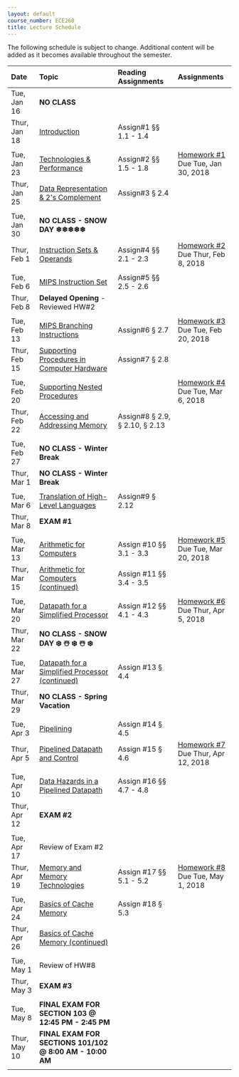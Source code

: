 ```yaml
---
layout: default
course_number: ECE260
title: Lecture Schedule
---
```


The following schedule is subject to change.
Additional content will be added as it becomes available throughout the semester.<br>

<script>autogenCalendar({ topics: true, readings: true, labs: false, assignments: true }, { debug_prepopulate: false });</script>


**Date**       | **Topic**                                                                                                        |  **Reading Assignments**          |  **Assignments**                                                           
:--------------|:-----------------------------------------------------------------------------------------------------------------|:----------------------------------|:-----------------------------------------------------------------------    
Tue, Jan 16    |  **NO CLASS**                                                                                                    |                                   |
Thur, Jan 18   |  [Introduction](lectures/lecture1_introduction.pdf)                                                              |  Assign#1 §§ 1.1 - 1.4            |
| | |
Tue, Jan 23    |  [Technologies & Performance](lectures/lecture2_technologies_and_performance.pdf)                                |  Assign#2 §§ 1.5 - 1.8            |  [Homework #1](homework/Homework_Assignment_1.txt) <br> Due Tue, Jan 30, 2018
Thur, Jan 25   |  [Data Representation & 2's Complement](lectures/lecture3_data_representation_and_2s_complement.pdf)             |  Assign#3 § 2.4                   |
 | | |
Tue, Jan 30    |  **NO CLASS - SNOW DAY ❄❄❄❄❄**                                                                                   |                                   |
Thur, Feb 1    |  [Instruction Sets & Operands](lectures/lecture4_instructions_and_instruction_sets.pdf)                          |  Assign#4 §§ 2.1 - 2.3            |  [Homework #2](homework/Homework_Assignment_2.txt) <br> Due Thur, Feb 8, 2018   
 | | |
Tue, Feb 6     |  [MIPS Instruction Set](lectures/lecture5_MIPS_instruction_set.pdf)                                              |  Assign#5 §§ 2.5 - 2.6            |
Thur, Feb 8    |  **Delayed Opening** - Reviewed HW#2                                                                             |                                   |  
 | | |
Tue, Feb 13    |  [MIPS Branching Instructions](lectures/lecture6_MIPS_Branching_Instructions.pdf)                                |  Assign#6 § 2.7                   |  [Homework #3](homework/Homework_Assignment_3.txt) <br> Due Tue, Feb 20, 2018 
Thur, Feb 15   |  [Supporting Procedures in Computer Hardware](lectures/lecture7_Supporting_Procedures_in_Computer_Hardware.pdf)  |  Assign#7 § 2.8                   |
 | | |
Tue, Feb 20    |  [Supporting Nested Procedures](lectures/lecture8_Supporting_Nested_Procedures.pdf)                              |                                   |  [Homework #4](homework/Homework_Assignment_4.txt) <br> Due Tue, Mar 6, 2018
Thur, Feb 22   |  [Accessing and Addressing Memory](lectures/lecture9_Accessing_and_Addressing_Memory.pdf)                        |  Assign#8 § 2.9, § 2.10, § 2.13   | 
  | | |
Tue, Feb 27    |  **NO CLASS - Winter Break**                                                                                     |                                   | <!-- Winter Break -->
Thur, Mar 1    |  **NO CLASS - Winter Break**                                                                                     |                                   | <!-- Winter Break -->
 | | |
Tue, Mar 6     |  [Translation of High-Level Languages](lectures/lecture10_Translation_of_High-Level_Languages.pdf)               |  Assign#9 § 2.12                  | 
Thur, Mar 8    |  **EXAM #1**                                                                                                     |                                   |
 | | |
Tue, Mar 13    |  [Arithmetic for Computers](lectures/lecture11_Arithmetic_for_Computers.pdf)                                     |  Assign #10 §§ 3.1 - 3.3          |  [Homework #5](homework/Homework_Assignment_5.txt) <br> Due Tue, Mar 20, 2018  
Thur, Mar 15   |  [Arithmetic for Computers (continued)](lectures/lecture11_Arithmetic_for_Computers.pdf)                         |  Assign #11 §§ 3.4 - 3.5          |  
 | | |
Tue, Mar 20    |  [Datapath for a Simplified Processor](lectures/lecture12_Datapath_for_a_Simplified_Processor.pdf)               |  Assign #12 §§ 4.1 - 4.3          |  [Homework #6](homework/Homework_Assignment_6.txt) <br> Due Thur, Apr 5, 2018
Thur, Mar 22   |  **NO CLASS - SNOW DAY  ❄️ ☃️ ❄️ ☃️ ❄️**                                                                      |                                   |  
 | | |
Tue, Mar 27    |  [Datapath for a Simplified Processor (continued)](lectures/lecture12_Datapath_for_a_Simplified_Processor.pdf)   |  Assign #13 § 4.4          |  
Thur, Mar 29   |  **NO CLASS - Spring Vacation**                                                                                  |                                   |  <!-- Spring Vacation -->  
 | | |
Tue, Apr 3     |  [Pipelining](lectures/lecture13_Pipelining.pdf)                                                                 |  Assign #14 § 4.5                 |
Thur, Apr 5    |  [Pipelined Datapath and Control](lectures/lecture14_Pipelined_Datapath_and_Control.pdf)                         |  Assign #15 § 4.6                 |  [Homework #7](homework/Homework_Assignment_7.txt) <br> Due Thur, Apr 12, 2018
 | | |
Tue, Apr 10    |  [Data Hazards in a Pipelined Datapath](lectures/lecture15_Data_and_Control_Hazards_in_a_Pipelined_Datapath.pdf) |  Assign #16 §§ 4.7 - 4.8          | 
Thur, Apr 12   |  **EXAM #2**                                                                                                     |                                   |
 | | |
Tue, Apr 17    |  Review of Exam #2
Thur, Apr 19   |  [Memory and Memory Technologies](lectures/lecture16_Memory_and_Memory_Technologies.pdf)                         |  Assign #17 §§ 5.1 - 5.2          |  [Homework #8](homework/Homework_Assignment_8.txt) <br> Due Tue, May 1, 2018
 | | |
Tue, Apr 24    |  [Basics of Cache Memory](lectures/lecture17_Basics_of_Cache_Memory.pdf)                                         |  Assign #18 § 5.3                 |
Thur, Apr 26   |  [Basics of Cache Memory (continued)](lectures/lecture17_Basics_of_Cache_Memory.pdf)                             |                                   |
 | | |
Tue, May 1     |  Review of HW#8                                                                                                  |                                   |
Thur, May 3    |  **EXAM #3**                                                                                                     |                                   |
 | | |
Tue, May 8     |  **FINAL EXAM FOR SECTION 103 @ 12:45 PM - 2:45 PM**                                                             |                                   |
Thur, May 10   |  **FINAL EXAM FOR SECTIONS 101/102 @ 8:00 AM - 10:00 AM**                                                        |                                   |
 | | |
